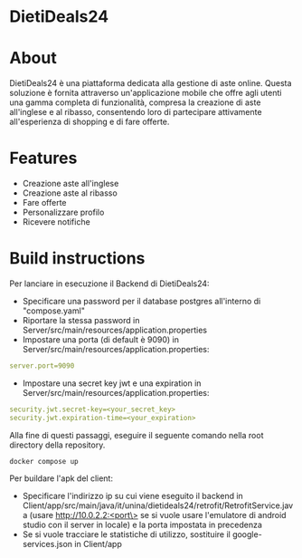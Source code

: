 # DietiDeals24

# About
DietiDeals24 è una piattaforma dedicata alla gestione di aste online. Questa soluzione è fornita attraverso un'applicazione mobile che offre agli utenti una gamma completa di funzionalità, compresa la creazione di aste all'inglese e al ribasso, consentendo loro di partecipare attivamente all'esperienza di shopping e di fare offerte.

# Features
- Creazione aste all'inglese
- Creazione aste al ribasso
- Fare offerte
- Personalizzare profilo
- Ricevere notifiche

# Build instructions
Per lanciare in esecuzione il Backend di DietiDeals24:
- Specificare una password per il database postgres all'interno di "compose.yaml"
- Riportare la stessa password in Server/src/main/resources/application.properties
- Impostare una porta (di default è 9090) in Server/src/main/resources/application.properties:
```yaml
server.port=9090
```
- Impostare una secret key jwt e una expiration in Server/src/main/resources/application.properties:
```yaml
security.jwt.secret-key=<your_secret_key>
security.jwt.expiration-time=<your_expiration>
```
Alla fine di questi passaggi, eseguire il seguente comando nella root directory della repository.
```shell
docker compose up
```

Per buildare l'apk del client:
- Specificare l'indirizzo ip su cui viene eseguito il backend in Client/app/src/main/java/it/unina/dietideals24/retrofit/RetrofitService.java (usare http://10.0.2.2:<port\> se si vuole usare l'emulatore di android studio con il server in locale) e la porta impostata in precedenza
- Se si vuole tracciare le statistiche di utilizzo, sostituire il google-services.json in Client/app
